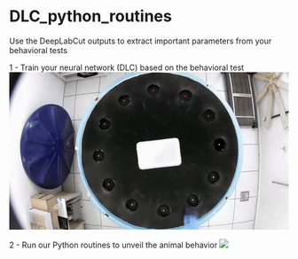 # DLC_python_routines

Use the DeepLabCut outputs to extract important parameters from your behavioral tests

1 - Train your neural network (DLC) based on the behavioral test 
![](/video_BM_gif.gif)

2 - Run our Python routines to unveil the animal behavior
![](/example0.gif)
